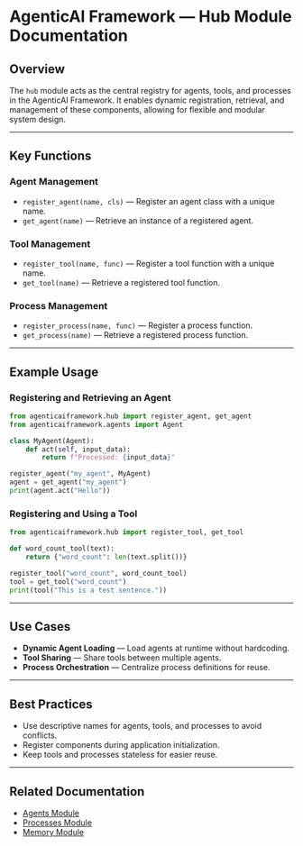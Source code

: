# AgenticAI Framework — Hub Module Documentation

## Overview
The `hub` module acts as the central registry for agents, tools, and processes in the AgenticAI Framework. It enables dynamic registration, retrieval, and management of these components, allowing for flexible and modular system design.

---

## Key Functions

### Agent Management
- `register_agent(name, cls)` — Register an agent class with a unique name.
- `get_agent(name)` — Retrieve an instance of a registered agent.

### Tool Management
- `register_tool(name, func)` — Register a tool function with a unique name.
- `get_tool(name)` — Retrieve a registered tool function.

### Process Management
- `register_process(name, func)` — Register a process function.
- `get_process(name)` — Retrieve a registered process function.

---

## Example Usage

### Registering and Retrieving an Agent
```python
from agenticaiframework.hub import register_agent, get_agent
from agenticaiframework.agents import Agent

class MyAgent(Agent):
    def act(self, input_data):
        return f"Processed: {input_data}"

register_agent("my_agent", MyAgent)
agent = get_agent("my_agent")
print(agent.act("Hello"))
```

### Registering and Using a Tool
```python
from agenticaiframework.hub import register_tool, get_tool

def word_count_tool(text):
    return {"word_count": len(text.split())}

register_tool("word_count", word_count_tool)
tool = get_tool("word_count")
print(tool("This is a test sentence."))
```

---

## Use Cases

- **Dynamic Agent Loading** — Load agents at runtime without hardcoding.
- **Tool Sharing** — Share tools between multiple agents.
- **Process Orchestration** — Centralize process definitions for reuse.

---

## Best Practices

- Use descriptive names for agents, tools, and processes to avoid conflicts.
- Register components during application initialization.
- Keep tools and processes stateless for easier reuse.

---

## Related Documentation
- [Agents Module](agents.md)
- [Processes Module](processes.md)
- [Memory Module](memory.md)
